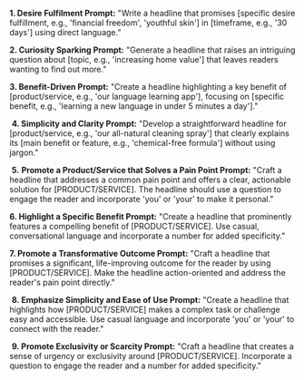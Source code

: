**1. Desire Fulfilment Prompt:** "Write a headline that promises [specific desire fulfillment, e.g., 'financial freedom', 'youthful skin'] in [timeframe, e.g., '30 days'] using direct language."

**2. Curiosity Sparking Prompt:** "Generate a headline that raises an intriguing question about [topic, e.g., 'increasing home value'] that leaves readers wanting to find out more."

**3. Benefit-Driven Prompt:** "Create a headline highlighting a key benefit of [product/service, e.g., 'our language learning app'], focusing on [specific benefit, e.g., 'learning a new language in under 5 minutes a day']."

 **4. Simplicity and Clarity Prompt:** "Develop a straightforward headline for [product/service, e.g., 'our all-natural cleaning spray'] that clearly explains its [main benefit or feature, e.g., 'chemical-free formula'] without using jargon."

 **5.** **Promote a Product/Service that Solves a Pain Point Prompt:** "Craft a headline that addresses a common pain point and offers a clear, actionable solution for [PRODUCT/SERVICE]. The headline should use a question to engage the reader and incorporate 'you' or 'your' to make it personal."

**6. Highlight a Specific Benefit Prompt:** "Create a headline that prominently features a compelling benefit of [PRODUCT/SERVICE]. Use casual, conversational language and incorporate a number for added specificity."

**7. Promote a Transformative Outcome Prompt:** "Craft a headline that promises a significant, life-improving outcome for the reader by using [PRODUCT/SERVICE]. Make the headline action-oriented and address the reader's pain point directly."

 **8. Emphasize Simplicity and Ease of Use Prompt:** "Create a headline that highlights how [PRODUCT/SERVICE] makes a complex task or challenge easy and accessible. Use casual language and incorporate 'you' or 'your' to connect with the reader."

 **9. Promote Exclusivity or Scarcity Prompt:** "Craft a headline that creates a sense of urgency or exclusivity around [PRODUCT/SERVICE]. Incorporate a question to engage the reader and a number for added specificity."